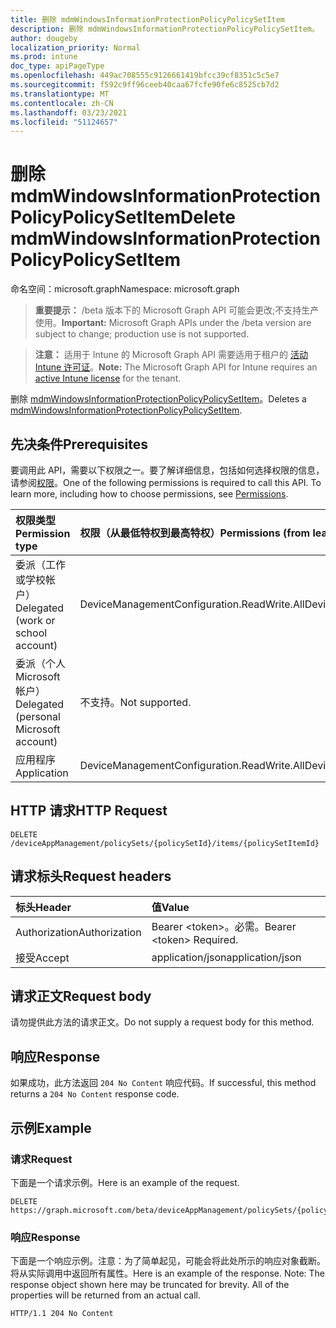 ```yaml
---
title: 删除 mdmWindowsInformationProtectionPolicyPolicySetItem
description: 删除 mdmWindowsInformationProtectionPolicyPolicySetItem。
author: dougeby
localization_priority: Normal
ms.prod: intune
doc_type: apiPageType
ms.openlocfilehash: 449ac708555c9126661419bfcc39cf8351c5c5e7
ms.sourcegitcommit: f592c9ff96ceeb40caa67fcfe90fe6c8525cb7d2
ms.translationtype: MT
ms.contentlocale: zh-CN
ms.lasthandoff: 03/23/2021
ms.locfileid: "51124657"
---
```

# <a name="delete-mdmwindowsinformationprotectionpolicypolicysetitem"></a><span data-ttu-id="b933f-103">删除 mdmWindowsInformationProtectionPolicyPolicySetItem</span><span class="sxs-lookup"><span data-stu-id="b933f-103">Delete mdmWindowsInformationProtectionPolicyPolicySetItem</span></span>

<span data-ttu-id="b933f-104">命名空间：microsoft.graph</span><span class="sxs-lookup"><span data-stu-id="b933f-104">Namespace: microsoft.graph</span></span>

> <span data-ttu-id="b933f-105">**重要提示：** /beta 版本下的 Microsoft Graph API 可能会更改;不支持生产使用。</span><span class="sxs-lookup"><span data-stu-id="b933f-105">**Important:** Microsoft Graph APIs under the /beta version are subject to change; production use is not supported.</span></span>

> <span data-ttu-id="b933f-106">**注意：** 适用于 Intune 的 Microsoft Graph API 需要适用于租户的 [活动 Intune 许可证](https://go.microsoft.com/fwlink/?linkid=839381)。</span><span class="sxs-lookup"><span data-stu-id="b933f-106">**Note:** The Microsoft Graph API for Intune requires an [active Intune license](https://go.microsoft.com/fwlink/?linkid=839381) for the tenant.</span></span>

<span data-ttu-id="b933f-107">删除 [mdmWindowsInformationProtectionPolicyPolicySetItem](../resources/intune-policyset-mdmwindowsinformationprotectionpolicypolicysetitem.md)。</span><span class="sxs-lookup"><span data-stu-id="b933f-107">Deletes a [mdmWindowsInformationProtectionPolicyPolicySetItem](../resources/intune-policyset-mdmwindowsinformationprotectionpolicypolicysetitem.md).</span></span>

## <a name="prerequisites"></a><span data-ttu-id="b933f-108">先决条件</span><span class="sxs-lookup"><span data-stu-id="b933f-108">Prerequisites</span></span>
<span data-ttu-id="b933f-p101">要调用此 API，需要以下权限之一。要了解详细信息，包括如何选择权限的信息，请参阅[权限](/graph/permissions-reference)。</span><span class="sxs-lookup"><span data-stu-id="b933f-p101">One of the following permissions is required to call this API. To learn more, including how to choose permissions, see [Permissions](/graph/permissions-reference).</span></span>

|<span data-ttu-id="b933f-111">权限类型</span><span class="sxs-lookup"><span data-stu-id="b933f-111">Permission type</span></span>|<span data-ttu-id="b933f-112">权限（从最低特权到最高特权）</span><span class="sxs-lookup"><span data-stu-id="b933f-112">Permissions (from least to most privileged)</span></span>|
|:---|:---|
|<span data-ttu-id="b933f-113">委派（工作或学校帐户）</span><span class="sxs-lookup"><span data-stu-id="b933f-113">Delegated (work or school account)</span></span>|<span data-ttu-id="b933f-114">DeviceManagementConfiguration.ReadWrite.All</span><span class="sxs-lookup"><span data-stu-id="b933f-114">DeviceManagementConfiguration.ReadWrite.All</span></span>|
|<span data-ttu-id="b933f-115">委派（个人 Microsoft 帐户）</span><span class="sxs-lookup"><span data-stu-id="b933f-115">Delegated (personal Microsoft account)</span></span>|<span data-ttu-id="b933f-116">不支持。</span><span class="sxs-lookup"><span data-stu-id="b933f-116">Not supported.</span></span>|
|<span data-ttu-id="b933f-117">应用程序</span><span class="sxs-lookup"><span data-stu-id="b933f-117">Application</span></span>|<span data-ttu-id="b933f-118">DeviceManagementConfiguration.ReadWrite.All</span><span class="sxs-lookup"><span data-stu-id="b933f-118">DeviceManagementConfiguration.ReadWrite.All</span></span>|

## <a name="http-request"></a><span data-ttu-id="b933f-119">HTTP 请求</span><span class="sxs-lookup"><span data-stu-id="b933f-119">HTTP Request</span></span>
<!-- {
  "blockType": "ignored"
}
-->
``` http
DELETE /deviceAppManagement/policySets/{policySetId}/items/{policySetItemId}
```

## <a name="request-headers"></a><span data-ttu-id="b933f-120">请求标头</span><span class="sxs-lookup"><span data-stu-id="b933f-120">Request headers</span></span>
|<span data-ttu-id="b933f-121">标头</span><span class="sxs-lookup"><span data-stu-id="b933f-121">Header</span></span>|<span data-ttu-id="b933f-122">值</span><span class="sxs-lookup"><span data-stu-id="b933f-122">Value</span></span>|
|:---|:---|
|<span data-ttu-id="b933f-123">Authorization</span><span class="sxs-lookup"><span data-stu-id="b933f-123">Authorization</span></span>|<span data-ttu-id="b933f-124">Bearer &lt;token&gt;。必需。</span><span class="sxs-lookup"><span data-stu-id="b933f-124">Bearer &lt;token&gt; Required.</span></span>|
|<span data-ttu-id="b933f-125">接受</span><span class="sxs-lookup"><span data-stu-id="b933f-125">Accept</span></span>|<span data-ttu-id="b933f-126">application/json</span><span class="sxs-lookup"><span data-stu-id="b933f-126">application/json</span></span>|

## <a name="request-body"></a><span data-ttu-id="b933f-127">请求正文</span><span class="sxs-lookup"><span data-stu-id="b933f-127">Request body</span></span>
<span data-ttu-id="b933f-128">请勿提供此方法的请求正文。</span><span class="sxs-lookup"><span data-stu-id="b933f-128">Do not supply a request body for this method.</span></span>

## <a name="response"></a><span data-ttu-id="b933f-129">响应</span><span class="sxs-lookup"><span data-stu-id="b933f-129">Response</span></span>
<span data-ttu-id="b933f-130">如果成功，此方法返回 `204 No Content` 响应代码。</span><span class="sxs-lookup"><span data-stu-id="b933f-130">If successful, this method returns a `204 No Content` response code.</span></span>

## <a name="example"></a><span data-ttu-id="b933f-131">示例</span><span class="sxs-lookup"><span data-stu-id="b933f-131">Example</span></span>

### <a name="request"></a><span data-ttu-id="b933f-132">请求</span><span class="sxs-lookup"><span data-stu-id="b933f-132">Request</span></span>
<span data-ttu-id="b933f-133">下面是一个请求示例。</span><span class="sxs-lookup"><span data-stu-id="b933f-133">Here is an example of the request.</span></span>
``` http
DELETE https://graph.microsoft.com/beta/deviceAppManagement/policySets/{policySetId}/items/{policySetItemId}
```

### <a name="response"></a><span data-ttu-id="b933f-134">响应</span><span class="sxs-lookup"><span data-stu-id="b933f-134">Response</span></span>
<span data-ttu-id="b933f-p102">下面是一个响应示例。注意：为了简单起见，可能会将此处所示的响应对象截断。将从实际调用中返回所有属性。</span><span class="sxs-lookup"><span data-stu-id="b933f-p102">Here is an example of the response. Note: The response object shown here may be truncated for brevity. All of the properties will be returned from an actual call.</span></span>
``` http
HTTP/1.1 204 No Content
```




